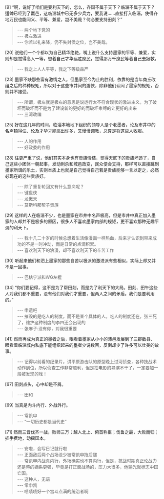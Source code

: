 
[9] “啊，说好了咱们是要利天下的，怎么，齐国不属于天下？临淄不属于天下？适帅已经到了赢邑，这临淄城中已无多少兵力，要我说……直接打入临淄，使得齐地万民也能同义、平等、兼爱，岂不美哉？何必要支持田剡？”
>--- 两个地下党的<br>
>--- 极左激进<br>
>--- 你若以礼来降，仍不失封侯之位，岂不美哉。<br>

[20] 说他们一个个都以为自己精华绝艳，嘴上说什么支持墨家的平等、兼爱，实则却是觉得高人一等，想着自己才华远胜庶民，觉得那万千庶民等着自己去拯救。
>--- 我之上人人平等，我之下等级森严<br>

[23] 墨家不缺那些富有激情之人，但墨家至今为止的胜利，依靠的是当年商丘改组之后的种种规矩，所以对于这些市井间的游侠，除非他们认同了墨家的规矩，否则并不接受。
>--- 所谓，极左就是极右的意思是说运行太不符合现状的激进主义，为了破坏而破坏而不是为了建设新的更好的而破坏束缚的让更好的出来<br>
>--- 三湾改编<br>

[25] 好在这几年的时间，临淄本地地下组织的领导人是个老墨者，论及市井中的名声镇得住、论及才华才能高出许多，又慢慢调教，总算是将这些人收服。
>--- 人的作用<br>
>--- 好政委的作用<br>

[28] 往更严重了说，他们其实本身也有贵族情结，觉得天底下的贵族坏透了，自己这些小团体一朝起事，发动刺杀和城邑政变，民众便会支持，那样可以直接跳到墨家所谓的乐土，实则本质上也就是自己觉得自己若是贵族能够一言以定之，必然必现在的这些贵族好。
>--- 除了重复轮回又有什么意义呢？<br>
>--- 键盘侠<br>
>--- 龙傲天<br>
>--- 莫斯科那帮子贵族<br>

[29] 这样的人在临淄不少，也是墨家在市井中名声极高，但是市井中真正加入墨家的人却并不是极多的原因，很多人不喜欢墨家内部的规矩，更不喜欢那种无趣平淡的利天下。
>--- 我十几二十岁的时候总想着生活像漫画一样热血，后来才认识到带来成功的不是一时冲动，而是日常的点滴积累。<br>
>--- 喜欢利天下的浪漫，却不喜欢利天下的辛苦工作<br>

[30] 听起来他们和泗上墨家的那些自苦以极派的激进派有些相似，实际上却又并不是一回事。
>--- 巴枯宁派和WG左棍<br>

[34] “你们要记得，这不是为了帮田剡，而是为了利天下的大局。田剡、田午这些人对我们都不重要，没有他们对我们才重要，但两人之间的矛盾，我们是要利用的。”
>--- 申遗吧<br>
>--- 摧毁的是吃人的制度，而不是某个具体的人。吃人的制度还在，张三死了，维护这种制度的李四还会出现的<br>
>--- 张麻子:没有你，对我很重要<br>

[41] 然而再成为真正的墨者之后，眼看着墨家从小小的沛邑发展到了三郡数县、眼看着临淄城内私底下能组织起来的墨者少说数百，反倒却少了许多可以壮美的故事。
>--- 记得以前看的纪录片，讲平原游击队的原型晚上过河侦查，各种技战术动作到位，所以侦查工作非常顺利，但是拍电影的导演不干了，一定要加一段被发现的戏！<br>

[67] 田剡点头，心中却是不屑。
>--- 田和<br>

[69] 当真是内斗内行、外战外行。
>--- 常凯申<br>
>--- “一切历史都是当代史”<br>

[71] 然而三晋伐齐一战，败师三万；越人北上、俯首称臣；伐鲁之最，大败而归；插手费地，动摇国本。
>--- 安啦，会写日记就行啦<br>
>--- 正面敌后两个战场没少被常凯申拖后腿<br>
>--- 常凯申内战真内行，外场确实也不算内行，但是，抗战时期真正论战力还是蒋的嫡系更强，毕竟是打正面战场的，压力大很多，他输光就标志中国亡国。<br>
>--- 这种人，无语<br>
>--- 常申凯<br>
>--- 啧啧啧好一个宫斗点满的统治者啊<br>
